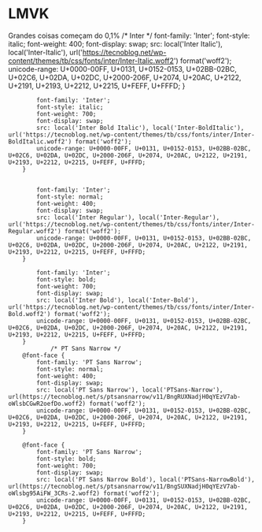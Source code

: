 # LMVK
Grandes coisas começam do 0,1%
/* Inter */			font-family: 'Inter';
			font-style: italic;
			font-weight: 400;
			font-display: swap;
			src: local('Inter Italic'), local('Inter-Italic'), url('https://tecnoblog.net/wp-content/themes/tb/css/fonts/inter/Inter-Italic.woff2') format('woff2');
			unicode-range: U+0000-00FF, U+0131, U+0152-0153, U+02BB-02BC, U+02C6, U+02DA, U+02DC, U+2000-206F, U+2074, U+20AC, U+2122, U+2191, U+2193, U+2212, U+2215, U+FEFF, U+FFFD;
		}

			font-family: 'Inter';
			font-style: italic;
			font-weight: 700;
			font-display: swap;
			src: local('Inter Bold Italic'), local('Inter-BoldItalic'), url('https://tecnoblog.net/wp-content/themes/tb/css/fonts/inter/Inter-BoldItalic.woff2') format('woff2');
			unicode-range: U+0000-00FF, U+0131, U+0152-0153, U+02BB-02BC, U+02C6, U+02DA, U+02DC, U+2000-206F, U+2074, U+20AC, U+2122, U+2191, U+2193, U+2212, U+2215, U+FEFF, U+FFFD;
		}


			font-family: 'Inter';
			font-style: normal;
			font-weight: 400;
			font-display: swap;
			src: local('Inter Regular'), local('Inter-Regular'), url('https://tecnoblog.net/wp-content/themes/tb/css/fonts/inter/Inter-Regular.woff2') format('woff2');
			unicode-range: U+0000-00FF, U+0131, U+0152-0153, U+02BB-02BC, U+02C6, U+02DA, U+02DC, U+2000-206F, U+2074, U+20AC, U+2122, U+2191, U+2193, U+2212, U+2215, U+FEFF, U+FFFD;
		}

			font-family: 'Inter';
			font-style: bold;
			font-weight: 700;
			font-display: swap;
			src: local('Inter Bold'), local('Inter-Bold'), url('https://tecnoblog.net/wp-content/themes/tb/css/fonts/inter/Inter-Bold.woff2') format('woff2');
			unicode-range: U+0000-00FF, U+0131, U+0152-0153, U+02BB-02BC, U+02C6, U+02DA, U+02DC, U+2000-206F, U+2074, U+20AC, U+2122, U+2191, U+2193, U+2212, U+2215, U+FEFF, U+FFFD;
		}
				/* PT Sans Narrow */
		@font-face {
			font-family: 'PT Sans Narrow';
			font-style: normal;
			font-weight: 400;
			font-display: swap;
			src: local('PT Sans Narrow'), local('PTSans-Narrow'), url(https://tecnoblog.net/s/ptsansnarrow/v11/BngRUXNadjH0qYEzV7ab-oWlsbCGwR2oefDo.woff2) format('woff2');
			unicode-range: U+0000-00FF, U+0131, U+0152-0153, U+02BB-02BC, U+02C6, U+02DA, U+02DC, U+2000-206F, U+2074, U+20AC, U+2122, U+2191, U+2193, U+2212, U+2215, U+FEFF, U+FFFD;
		}

		@font-face {
			font-family: 'PT Sans Narrow';
			font-style: bold;
			font-weight: 700;
			font-display: swap;
			src: local('PT Sans Narrow Bold'), local('PTSans-NarrowBold'), url(https://tecnoblog.net/s/ptsansnarrow/v11/BngSUXNadjH0qYEzV7ab-oWlsbg95AiFW_3CRs-2.woff2) format('woff2');
			unicode-range: U+0000-00FF, U+0131, U+0152-0153, U+02BB-02BC, U+02C6, U+02DA, U+02DC, U+2000-206F, U+2074, U+20AC, U+2122, U+2191, U+2193, U+2212, U+2215, U+FEFF, U+FFFD;
		}
